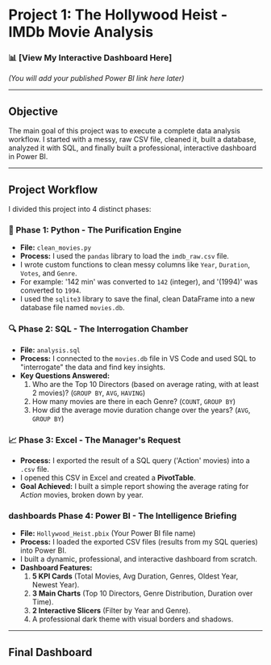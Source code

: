 # Project 1: The Hollywood Heist - IMDb Movie Analysis

### 📊 [View My Interactive Dashboard Here]
*(You will add your published Power BI link here later)*

---

## Objective
The main goal of this project was to execute a complete data analysis workflow. I started with a messy, raw CSV file, cleaned it, built a database, analyzed it with SQL, and finally built a professional, interactive dashboard in Power BI.

---

## Project Workflow
I divided this project into 4 distinct phases:

### 🐍 Phase 1: Python - The Purification Engine
* **File:** `clean_movies.py`
* **Process:** I used the `pandas` library to load the `imdb_raw.csv` file.
* I wrote custom functions to clean messy columns like `Year`, `Duration`, `Votes`, and `Genre`.
* For example: '142 min' was converted to `142` (integer), and '(1994)' was converted to `1994`.
* I used the `sqlite3` library to save the final, clean DataFrame into a new database file named `movies.db`.

### 🔍 Phase 2: SQL - The Interrogation Chamber
* **File:** `analysis.sql`
* **Process:** I connected to the `movies.db` file in VS Code and used SQL to "interrogate" the data and find key insights.
* **Key Questions Answered:**
    1.  Who are the Top 10 Directors (based on average rating, with at least 2 movies)? (`GROUP BY`, `AVG`, `HAVING`)
    2.  How many movies are there in each Genre? (`COUNT`, `GROUP BY`)
    3.  How did the average movie duration change over the years? (`AVG`, `GROUP BY`)

### 📈 Phase 3: Excel - The Manager's Request
* **Process:** I exported the result of a SQL query ('Action' movies) into a `.csv` file.
* I opened this CSV in Excel and created a **PivotTable**.
* **Goal Achieved:** I built a simple report showing the average rating for *Action* movies, broken down by year.

###  dashboards Phase 4: Power BI - The Intelligence Briefing
* **File:** `Hollywood_Heist.pbix` (Your Power BI file name)
* **Process:** I loaded the exported CSV files (results from my SQL queries) into Power BI.
* I built a dynamic, professional, and interactive dashboard from scratch.
* **Dashboard Features:**
    1.  **5 KPI Cards** (Total Movies, Avg Duration, Genres, Oldest Year, Newest Year).
    2.  **3 Main Charts** (Top 10 Directors, Genre Distribution, Duration over Time).
    3.  **2 Interactive Slicers** (Filter by Year and Genre).
    4.  A professional dark theme with visual borders and shadows.

---

## Final Dashboard
